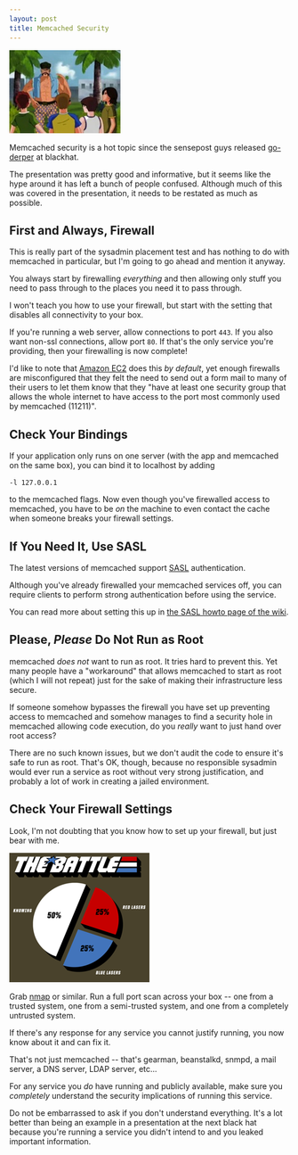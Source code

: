 ```yaml
---
layout: post
title: Memcached Security
---
```


<div>
  <img src="/images/joe-psa.jpg"
       alt="Stay in School"
       title="Put reflectors on your bike or be runover"
       class="floatright"/>
</div>

Memcached security is a hot topic since the sensepost guys released
[go-derper][derper] at blackhat.

The presentation was pretty good and informative, but it seems like
the hype around it has left a bunch of people confused.  Although much
of this was covered in the presentation, it needs to be restated as
much as possible.

## First and Always, Firewall

This is really part of the sysadmin placement test and has nothing to
do with memcached in particular, but I'm going to go ahead and mention
it anyway.

You always start by firewalling *everything* and then allowing only
stuff you need to pass through to the places you need it to pass
through.

I won't teach you how to use your firewall, but start with the setting
that disables all connectivity to your box.

If you're running a web server, allow connections to port `443`.  If
you also want non-ssl connections, allow port `80`.  If that's the
only service you're providing, then your firewalling is now complete!

I'd like to note that [Amazon EC2][EC2] does this *by default*, yet
enough firewalls are misconfigured that they felt the need to send out
a form mail to many of their users to let them know that they "have at
least one security group that allows the whole internet to have access
to the port most commonly used by memcached (11211)".

## Check Your Bindings

If your application only runs on one server (with the app and
memcached on the same box), you can bind it to localhost by adding

    -l 127.0.0.1

to the memcached flags.  Now even though you've firewalled access to
memcached, you have to be *on* the machine to even contact the cache
when someone breaks your firewall settings.

## If You Need It, Use SASL

The latest versions of memcached support [SASL][sasl] authentication.

Although you've already firewalled your memcached services off, you
can require clients to perform strong authentication before using the
service.

You can read more about setting this up in
[the SASL howto page of the wiki][saslhowto].

## Please, *Please* Do Not Run as Root

memcached *does not* want to run as root.  It tries hard to prevent
this.  Yet many people have a "workaround" that allows memcached to
start as root (which I will not repeat) just for the sake of making
their infrastructure less secure.

If someone somehow bypasses the firewall you have set up preventing
access to memcached and somehow manages to find a security hole in
memcached allowing code execution, do you *really* want to just hand
over root access?

There are no such known issues, but we don't audit the code to ensure
it's safe to run as root.  That's OK, though, because no responsible
sysadmin would ever run a service as root without very strong
justification, and probably a lot of work in creating a jailed
environment.

## Check Your Firewall Settings

Look, I'm not doubting that you know how to set up your firewall, but
just bear with me.

<div>
  <a href="http://nerduo.com/thebattle/"><img src="/images/thebattle.png"
       alt="Knowing"
       title="Knowing is Half the Battle"
       class="floatleft"/></a>
</div>

Grab [nmap][nmap] or similar.  Run a full port scan across your box --
one from a trusted system, one from a semi-trusted system, and one
from a completely untrusted system.

If there's any response for any service you cannot justify running,
you now know about it and can fix it.

That's not just memcached -- that's gearman, beanstalkd, snmpd, a mail
server, a DNS server, LDAP server, etc...

For any service you *do* have running and publicly available, make
sure you *completely* understand the security implications of running
this service.

Do not be embarrassed to ask if you don't understand everything.  It's
a lot better than being an example in a presentation at the next black
hat because you're running a service you didn't intend to and you
leaked important information.

[derper]: http://www.sensepost.com/blog/4873.html
[sasl]: http://en.wikipedia.org/wiki/Simple_Authentication_and_Security_Layer
[saslhowto]: http://code.google.com/p/memcached/wiki/SASLHowto
[nmap]: http://nmap.org/
[ec2]: http://aws.amazon.com/ec2/
